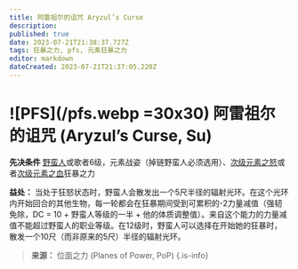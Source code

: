 ```yaml
---
title: 阿雷祖尔的诅咒 Aryzul’s Curse
description: 
published: true
date: 2023-07-21T21:38:37.727Z
tags: 狂暴之力, pfs, 元素狂暴之力
editor: markdown
dateCreated: 2023-07-21T21:37:05.220Z
---
```


# ![PFS](/pfs.webp =30x30) 阿雷祖尔的诅咒 (Aryzul’s Curse, Su)

**先决条件** [野蛮人](/野蛮人)或歌者6级，元素战姿（掉链野蛮人必须选用）、[次级元素之怒](/狂暴之力/次级元素之怒)或者[次级元素之血](/狂暴之力/次级元素之血)狂暴之力

**益处：** 当处于狂怒状态时，野蛮人会散发出一个5尺半径的辐射光环。在这个光环内开始回合的其他生物，每一轮都会在狂暴期间受到可累积的-2力量减值（强韧免除，DC = 10 + 野蛮人等级的一半 + 他的体质调整值）。来自这个能力的力量减值不能超过野蛮人的职业等级。在12级时，野蛮人可以选择在开始她的狂暴时，散发一个10尺（而非原来的5尺）半径的辐射光环。

> **来源：** 位面之力 (Planes of Power, PoP)
{.is-info}
